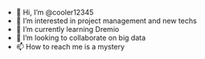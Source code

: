 - 👋 Hi, I’m @cooler12345
- 👀 I’m interested in project management and new techs
- 🌱 I’m currently learning Dremio
- 💞️ I’m looking to collaborate on big data
- 📫 How to reach me is a mystery

<!---
cooler12345/cooler12345 is a ✨ special ✨ repository because its `README.md` (this file) appears on your GitHub profile.
You can click the Preview link to take a look at your changes.
--->
